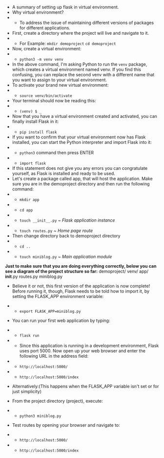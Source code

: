 - A summary of setting up flask in virtual environment.
- Why virtual environment?
- - To address the issue of maintaining different versions of packages for different applications.
- First, create a directory where the project will live and navigate to it. 
- - For Example: 
             `mkdir demoproject`
             `cd demoproject`
- Now, create a virtual environment:
- - `python3 -m venv venv`
- In the above command, I'm asking Python to run the `venv` package, which creates a virtual environment named venv. If you find this confusing, you can replace the second venv with a different name that you want to assign to your virtual environment.
- To activate your brand new virtual environment:
- - `source venv/bin/activate`
- Your terminal should now be reading this:
- - `(venv) $ _`
- Now that you have a virtual environment created and activated, you can finally install Flask in it:
- - `pip install flask`
- If you want to confirm that your virtual environment now has Flask installed, you can start the Python interpreter and import Flask into it:
- - `python3` command then press ENTER
- - `import flask`
- If this statement does not give you any errors you can congratulate yourself, as Flask is installed and ready to be used.
- Let's create a package called app, that will host the application. Make sure you are in the demoproject directory and then run the following command:
- - `mkdir app`
- - `cd app`
- - `touch __init__.py` ~ <em>Flask application instance</em>
- - `touch routes.py` ~ <em>Home page route</em>
- Then change directory back to demoproject directory
- - `cd ..`
- - `touch miniblog.py` ~ <em>Main application module</em>

<strong> Just to make sure that you are doing everything correctly, below you can see a diagram of the project structure so far:</strong>
demoproject/
     venv/
     app/
         __init__.py
         routes.py
     miniblog.py

- Believe it or not, this first version of the application is now complete! Before running it, though, Flask needs to be told how to import it, by setting the FLASK_APP environment variable:
- - `export FLASK_APP=miniblog.py`
- You can run your first web application by typing:
- - `flask run`
- - Since this application is running in a development environment, Flask uses port 5000. Now open up your web browser and enter the following URL in the address field:
- - `http://localhost:5000/`
- - `http://localhost:5000/index`

- Alternatively:(This happens when the FLASK_APP variable isn't set or for just simplicity)
- From the project directory (project), execute:
- - `python3 miniblog.py`
- Test routes by opening your browser and navigate to:
- - `http://localhost:5000/`
- - `http://localhost:5000/index`